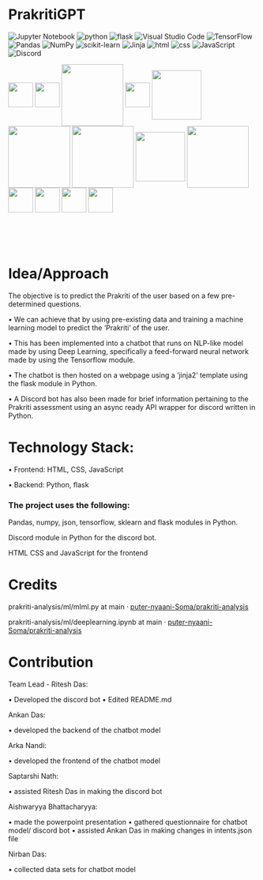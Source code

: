 # PrakritiGPT

![Jupyter Notebook](https://img.shields.io/badge/jupyter-%23FA0F00.svg?style=for-the-badge&logo=jupyter&logoColor=white)
![python](https://img.shields.io/badge/Python-14354C?style=for-the-badge&logo=python&logoColor=white)
![flask](https://img.shields.io/badge/Flask-000000?style=for-the-badge&logo=flask&logoColor=white)
![Visual Studio Code](https://img.shields.io/badge/Visual%20Studio%20Code-0078d7.svg?style=for-the-badge&logo=visual-studio-code&logoColor=white)
![TensorFlow](https://img.shields.io/badge/TensorFlow-%23FF6F00.svg?style=for-the-badge&logo=TensorFlow&logoColor=white)
![Pandas](https://img.shields.io/badge/pandas-%23150458.svg?style=for-the-badge&logo=pandas&logoColor=white)
![NumPy](https://img.shields.io/badge/numpy-%23013243.svg?style=for-the-badge&logo=numpy&logoColor=white)
![scikit-learn](https://img.shields.io/badge/scikit--learn-%23F7931E.svg?style=for-the-badge&logo=scikit-learn&logoColor=white)
![Jinja](https://img.shields.io/badge/jinja-white.svg?style=for-the-badge&logo=jinja&logoColor=black)
![html](https://img.shields.io/badge/HTML5-E34F26?style=for-the-badge&logo=html5&logoColor=white)
![css](https://img.shields.io/badge/CSS3-1572B6?style=for-the-badge&logo=css3&logoColor=white)
![JavaScript](https://img.shields.io/badge/javascript-%23323330.svg?style=for-the-badge&logo=javascript&logoColor=%23F7DF1E)
![Discord](https://img.shields.io/badge/Discord-%235865F2.svg?style=for-the-badge&logo=discord&logoColor=white)

<a><img align = "center" src = "https://i.imgur.com/bMKArwr.png" width = "50px"></a>
<a><img align = "center" src = "https://i.imgur.com/s6vIe8A.png" width = "50px"></a> 
<a><img align = "center" src = "https://i.imgur.com/unCOJTK.png" width = "125px"></a> 
<a><img align = "center" src = "https://i.imgur.com/2kw9P4e.png" width = "50px"></a> 
<a><img align = "center" src = "https://i.imgur.com/PaWZz57.png" width = "100px"></a> 
<a><img align = "center" src = "https://i.imgur.com/7GPUqCc.png" width = "125px"></a> 
<a><img align = "center" src = "https://i.imgur.com/k4LbDzR.png" width = "125px"></a>
<a><img align = "center" src = "https://i.imgur.com/iKcvwvP.png" width = "100px"></a> 
<a><img align = "center" src = "https://i.imgur.com/jWHCkJI.png" width = "125px"></a> 
<a><img align = "center" src = "https://i.imgur.com/VLo6GiH.png" width = "50px"></a> 
<a><img align = "center" src = "https://i.imgur.com/NP2hRFA.png" width = "50px"></a> 
<a><img align = "center" src = "https://i.imgur.com/dq2JVwT.png" width = "50px"></a>
<a><img align = "center" src = "https://i.imgur.com/mulsWoC.png" width = "50px"></a>
<a>⠀⠀⠀⠀⠀⠀⠀⠀⠀⠀⠀⠀⠀⠀⠀⠀⠀⠀⠀⠀⠀⠀⠀⠀⠀⠀⠀⠀⠀⠀⠀⠀⠀⠀⠀⠀⠀⠀⠀⠀⠀⠀⠀⠀⠀⠀⠀⠀⠀⠀⠀⠀⠀⠀⠀⠀⠀⠀⠀⠀⠀⠀⠀⠀⠀⠀⠀⠀⠀⠀⠀⠀⠀⠀⠀⠀⠀⠀⠀⠀⠀⠀⠀⠀⠀⠀⠀⠀⠀⠀⠀⠀⠀⠀⠀⠀⠀⠀⠀⠀⠀⠀⠀⠀⠀⠀⠀⠀⠀⠀⠀⠀⠀⠀⠀⠀⠀⠀⠀⠀⠀⠀⠀⠀⠀⠀⠀⠀⠀⠀⠀⠀⠀⠀⠀⠀⠀⠀⠀⠀⠀⠀⠀⠀⠀⠀⠀⠀⠀⠀⠀⠀⠀⠀⠀</a>




# Idea/Approach
The objective is to predict the Prakriti of the user based on a few pre-determined questions.

• We can achieve that by using pre-existing data and training a machine learning model to predict the ‘Prakriti’ of the user.
 
• This has been implemented into a chatbot that runs on NLP-like model made by using Deep Learning, specifically a feed-forward neural network made by using the Tensorflow module.

• The chatbot is then hosted on a webpage using a ‘jinja2’ template using the flask module in Python.

• A Discord bot has also been made for brief information pertaining to the Prakriti assessment using an async ready API wrapper for discord written in Python.

# Technology Stack:

• Frontend: HTML, CSS, JavaScript

• Backend: Python, flask

### The project  uses the following:

Pandas, numpy, json, tensorflow, sklearn and flask modules in Python.

Discord module in Python for the discord bot.

HTML CSS and JavaScript for the frontend

# Credits

prakriti-analysis/ml/mlml.py at main · [puter-nyaani-Soma/prakriti-analysis](https://github.com/puter-nyaani-Soma/prakriti-analysis)

prakriti-analysis/ml/deeplearning.ipynb at main · [puter-nyaani-Soma/prakriti-analysis](https://github.com/puter-nyaani-Soma/prakriti-analysis)

# Contribution

Team Lead - Ritesh Das: 

• Developed the discord bot
• Edited README.md

Ankan Das:

• developed the backend of the chatbot model

Arka Nandi:

• developed the frontend of the chatbot model

Saptarshi Nath:

• assisted Ritesh Das in making the discord bot

Aishwaryya Bhattacharyya:

• made the powerpoint presentation
• gathered questionnaire for chatbot model/ discord bot
• assisted Ankan Das in making changes in intents.json file

Nirban Das:

• collected data sets for chatbot model


